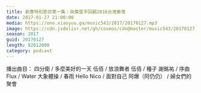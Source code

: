 ```yaml
---
title: 新春特別節目第一集：與葉雲平回顧2016台灣樂壇
date: 2017-01-27 21:00:00
media: https://one.xiaoyuu.ga/music543/2017/20170127.mp3
image: https://cdn.jsdelivr.net/gh/coxmos/cdn@master/music543/20170127.jpg
season: 2017
guid: 20170127
length: 82612000
category: podcast
---
```


播出曲目：
四分衛 / 多麼美好的一天
伍佰 / 放浪舞者
伍佰 / 種子
謝銘祐 / 序曲
Flux / Water
大象體操 / 春雨
Hello Nico / 面對自己
阿爆（阿仍仍） / 婦女們的聚會
